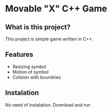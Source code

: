 # Movable "X" C++ Game

## What is this project?

This project is simple game written in C++.

## Features

- Resizing symbol
- Motion of symbol
- Colision with boundries 

## Instalation

No need of instalation. Download and run

